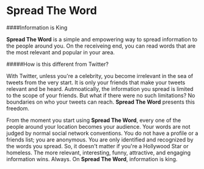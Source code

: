 Spread The Word
===============

####Information is King

**Spread The Word** is a simple and empowering way to spread information to the people around you. On the receiveing end, you can read words that are the most relevant and popular in your area.


#####How is this different from Twitter?

With Twitter, unless you're a celebrity, you become irrelevant in the sea of tweets from the very start. It is only your friends that make your tweets relevant and be heard. Autmoatically, the information you spread is limited to the scope of your friends. But what if there were no such limitations? No boundaries on who your tweets can reach. **Spread The Word** presents this freedom.

From the moment you start using **Spread The Word**, every one of the people around your location becomes your audience. Your words are not judged by normal social network conventions. You do not have a profile or a friends list; you are anonymous. You are only identified and recognized by the words you spread. So, it doesn't matter if you're a Hollywood Star or homeless. The more relevant, interesting, funny, attractive, and engaging information wins. Always. On **Spread The Word**, information is king. 
